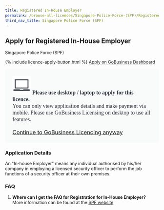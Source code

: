 ```yaml
---
title: Registered In-House Employer
permalink: /browse-all-licences/Singapore-Police-Force-(SPF)/Registered-In-House-Employer
third_nav_title: Singapore Police Force (SPF)
---
```


## Apply for Registered In-House Employer

Singapore Police Force (SPF)

{% include licence-apply-button.html %}
<a class="btn" id = "desktopNotice" href="https://dashboard.gobusiness.gov.sg/task-details/in-house-employer" target="_blank" rel="noopener">Apply on GoBusiness Dashboard</a>
<div id = "mobileNotice" style="background: #F9FAFA; border-radius: 5px; width: auto; height: auto; padding: 24px 24px; font-size: 18px; color: #313840;">
<img src="/images/laptop.svg" alt="" style="height: 60px; width: 60px; margin-left: 0px;">
<span style="font-weight: bold; font-family: hknova-bold; font-size: 18px; ">Please use desktop / laptop to apply for this licence.</span><br>
<span style="font-family: hknova-regular;">You can only view application details and make payment via mobile. Please use GoBusiness Licensing on desktop to use all features.</span><br><br>
<a id="mobileNotice" href="https://dashboard.gobusiness.gov.sg/task-details/in-house-employer
" target="_blank" rel="noopener">Continue to GoBusiness Licencing anyway</a>
</div>

<H3>Application Details</H3>

<p>An "In-house Employer" means any individual authorised by his/her company in employing a licensed security officer to perform the job functions of a security officer at their own premises.</p>

<h3>FAQ</h3>

<ol>
  <li>
    <strong>Where can I get the FAQ for Registration for In-House Employer?
</strong><br>        
More information can be found at the 
<a href="https://www.police.gov.sg/e-Services/Police-Licences/In-House-Employers" target="_blank" rel="noopener">SPF website</a>
  </li>
</ol>

